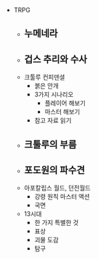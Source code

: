 - TRPG
	- 누메네라
		-
	- 겁스 추리와 수사
		-
	- 크툴루 컨피덴셜
		- 붉은 안개
		- 3가지 시나리오
			- 플레이어 해보기
			- 마스터 해보기
		- 참고 자료 읽기
	- 크툴루의 부름
		-
	- 포도원의 파수견
		-
	- 아포칼립스 월드, 던전월드
		- 강령 원칙 마스터 액션
		- 국면
	- 13시대
		- 한 가지 특별한 것
		- 표상
		- 괴물 도감
		- 탐구